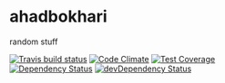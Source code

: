 # ahadbokhari

random stuff

[![Travis build status](http://img.shields.io/travis/ahadb/ahadbokhari.svg?style=flat)](https://travis-ci.org/ahadb/ahadbokhari)
[![Code Climate](https://codeclimate.com/github/ahadb/ahadbokhari/badges/gpa.svg)](https://codeclimate.com/github/ahadb/ahadbokhari)
[![Test Coverage](https://codeclimate.com/github/ahadb/ahadbokhari/badges/coverage.svg)](https://codeclimate.com/github/ahadb/ahadbokhari)
[![Dependency Status](https://david-dm.org/ahadb/ahadbokhari.svg)](https://david-dm.org/ahadb/ahadbokhari)
[![devDependency Status](https://david-dm.org/ahadb/ahadbokhari/dev-status.svg)](https://david-dm.org/ahadb/ahadbokhari#info=devDependencies)
